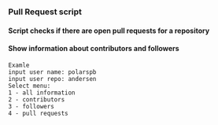 ### Pull Request script

#### Script checks if there are open pull requests for a repository
#### Show information about contributors and followers

```
Examle
input user name: polarspb
input user repo: andersen
Select menu:
1 - all information
2 - contributors
3 - followers
4 - pull requests
```

